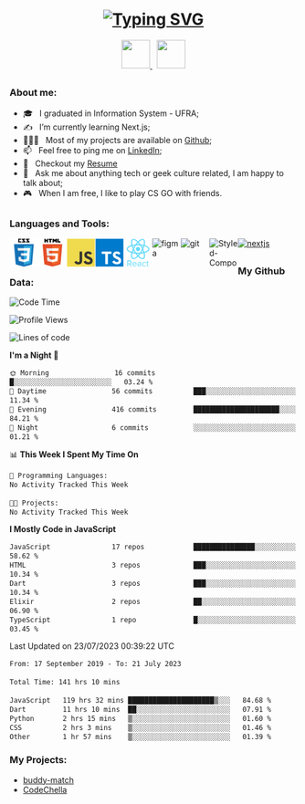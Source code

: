 <!-- Header typing -->
<h1 align="center">
<a href="https://git.io/typing-svg"><img src="https://readme-typing-svg.demolab.com?font=Unbounded+&size=28&duration=3500&color=F7973A&center=true&vCenter=true&multiline=true&repeat=false&width=435&height=120&lines=Hi+There+%F0%9F%91%8B;I'm+Rafael+Henrique.;Nice+to+meet+you!" alt="Typing SVG" /></a>
</h1>
<!-- Social media and Contact  -->
<div align="center">
<a href = "mailto:rhpessoa29@gmail.com"><img  width="50" height="50" src="https://user-images.githubusercontent.com/42783697/214699405-1f3318d6-28e6-47e7-99d4-0da08c43d526.png" target="_blank">
</a>
&nbsp;
<a href="https://www.linkedin.com/in/rhpessoa" target="_blank"><img  width="50" height="50" src="https://user-images.githubusercontent.com/42783697/214698902-69cc6bfc-1060-47dd-bbba-5796b9256fdb.png" target="_blank"></a> 
</div>
</a>


## <!-- About me -->

### About me:

- :mortar_board: &nbsp; I graduated in Information System - UFRA; 
- :writing_hand: &nbsp; I’m currently learning Next.js; 
- 👨🏻‍💻 &nbsp; Most of my projects are available on [Github](https://github.com/rhpessoa?tab=repositories);
- 📫 &nbsp; Feel free to ping me on [LinkedIn](https://www.linkedin.com/in/rhpessoa/);
- 📝 &nbsp; Checkout my [Resume](https://github.com/rhpessoa/rhpessoa/files/11943472/Curriculo.Rafael.Henrique.-.Desenvolvedor.Front-end.pdf)
- 💬 &nbsp; Ask me about anything tech or geek culture related, I am happy to talk about;
- :video_game: &nbsp; When I am free, I like to play CS GO with friends.


## <!-- Languages and Tools -->

### Languages and Tools: 
<p align="left">
<a href="https://www.w3schools.com/css/" target="_blank" rel="noreferrer">
<img align="left" src="https://raw.githubusercontent.com/devicons/devicon/master/icons/css3/css3-original-wordmark.svg" alt="css3" width="50" height="50"/>
</a>
<a href="https://www.w3.org/html/" target="_blank" rel="noreferrer"> <img  align="left" src="https://raw.githubusercontent.com/devicons/devicon/master/icons/html5/html5-original-wordmark.svg" alt="html5" width="50" height="50"/>
</a>
<a href="https://developer.mozilla.org/en-US/docs/Web/JavaScript" target="_blank" rel="noreferrer"> <img align="left" src="https://raw.githubusercontent.com/devicons/devicon/master/icons/javascript/javascript-original.svg" alt="javascript" width="50" height="50"/>
</a>
<a href="https://www.typescriptlang.org/" target="_blank" rel="noreferrer"> <img  align="left" src="https://raw.githubusercontent.com/devicons/devicon/master/icons/typescript/typescript-original.svg" alt="typescript" width="50" height="50"/> 
</a>
<a href="https://reactjs.org/" target="_blank" rel="noreferrer"> <img align="left" src="https://raw.githubusercontent.com/devicons/devicon/master/icons/react/react-original-wordmark.svg" alt="react" width="50" height="50"/>
</a>
<a href="https://nextjs.org/" target="_blank" rel="noreferrer"> <img src="https://user-images.githubusercontent.com/42783697/214694586-dcf53f4d-2975-4522-b3c3-bca277db1695.png" alt="nextjs" width="50" height="50"/> 
</a> 
<a href="https://www.figma.com/" target="_blank" rel="noreferrer"> <img align="left" src="https://www.vectorlogo.zone/logos/figma/figma-icon.svg" alt="figma" width="50" height="50"/>
</a>
<a href="https://git-scm.com/" target="_blank" rel="noreferrer"> <img align="left" src="https://www.vectorlogo.zone/logos/git-scm/git-scm-icon.svg" alt="git" width="50" height="50"/>
</a>
<a href="https://styled-components.com/" target="_blank" rel="noreferrer"> <img align="left" src="https://user-images.githubusercontent.com/42783697/214711180-51e29433-171a-4079-9ac2-b80122beba2a.png" alt="Styled-Components" width="50" height="50"/>


</a>
</p>

##

<!-- Status -->
### My Github Data:
<!--START_SECTION:waka-->
![Code Time](http://img.shields.io/badge/Code%20Time-141%20hrs%2010%20mins-blue)

![Profile Views](http://img.shields.io/badge/Profile%20Views-0-blue)

![Lines of code](https://img.shields.io/badge/From%20Hello%20World%20I%27ve%20Written-59.1%20thousand%20lines%20of%20code-blue)

**I'm a Night 🦉** 

```text
🌞 Morning                16 commits          █░░░░░░░░░░░░░░░░░░░░░░░░   03.24 % 
🌆 Daytime                56 commits          ███░░░░░░░░░░░░░░░░░░░░░░   11.34 % 
🌃 Evening                416 commits         █████████████████████░░░░   84.21 % 
🌙 Night                  6 commits           ░░░░░░░░░░░░░░░░░░░░░░░░░   01.21 % 
```


📊 **This Week I Spent My Time On** 

```text
💬 Programming Languages: 
No Activity Tracked This Week

🐱‍💻 Projects: 
No Activity Tracked This Week
```

**I Mostly Code in JavaScript** 

```text
JavaScript               17 repos            ███████████████░░░░░░░░░░   58.62 % 
HTML                     3 repos             ███░░░░░░░░░░░░░░░░░░░░░░   10.34 % 
Dart                     3 repos             ███░░░░░░░░░░░░░░░░░░░░░░   10.34 % 
Elixir                   2 repos             ██░░░░░░░░░░░░░░░░░░░░░░░   06.90 % 
TypeScript               1 repo              █░░░░░░░░░░░░░░░░░░░░░░░░   03.45 % 
```




 Last Updated on 23/07/2023 00:39:22 UTC
<!--END_SECTION:waka-->
<!--START_SECTION:waka-simple-->

```text
From: 17 September 2019 - To: 21 July 2023

Total Time: 141 hrs 10 mins

JavaScript   119 hrs 32 mins █████████████████████▒░░░   84.68 %
Dart         11 hrs 10 mins  ██░░░░░░░░░░░░░░░░░░░░░░░   07.91 %
Python       2 hrs 15 mins   ▒░░░░░░░░░░░░░░░░░░░░░░░░   01.60 %
CSS          2 hrs 3 mins    ▒░░░░░░░░░░░░░░░░░░░░░░░░   01.46 %
Other        1 hr 57 mins    ▒░░░░░░░░░░░░░░░░░░░░░░░░   01.39 %
```

<!--END_SECTION:waka-simple-->

###  My Projects:

- [buddy-match](https://github.com/rhpessoa/buddy-match)
- [CodeChella](https://github.com/rhpessoa/CodeChella)
